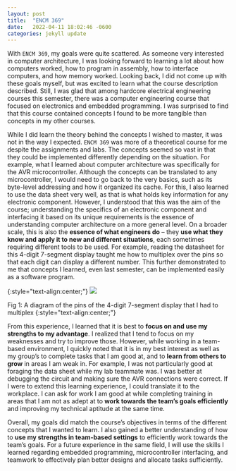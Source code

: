 ```yaml
---
layout: post
title:  "ENCM 369"
date:   2022-04-11 18:02:46 -0600
categories: jekyll update
---
```

With `ENCM 369`, my goals were quite scattered. As someone very interested in computer architecture, I was looking forward to learning a lot about how computers worked, how to program in assembly, how to interface computers, and how memory worked. Looking back, I did not come up with these goals myself, but was excited to learn what the course description described. Still, I was glad that among hardcore electrical engineering courses this semester, there was a computer engineering course that focused on electronics and embedded programming. I was surprised to find that this course contained concepts I found to be more tangible than concepts in my other courses.

While I did learn the theory behind the concepts I wished to master, it was not in the way I expected. `ENCM 369` was more of a theoretical course for me despite the assignments and labs. The concepts seemed so vast in that they could be implemented differently depending on the situation. For example, what I learned about computer architecture was specifically for the AVR microcontroller. Although the concepts can be translated to any microcontroller, I would need to go back to the very basics, such as its byte-level addressing and how it organized its cache. For this, I also learned to use the data sheet very well, as that is what holds key information for any electronic component. However, I understood that this was the aim of the course; understanding the specifics of an electronic component and interfacing it based on its unique requirements is the essence of understanding computer architecture on a more general level. On a broader scale, this is also the **essence of what engineers do** – they **use what they know and apply it to new and different situations**, each sometimes requiring different tools to be used. For example, reading the datasheet for this 4-digit 7-segment display taught me how to multiplex over the pins so that each digit can display a different number. This further demonstrated to me that concepts I learned, even last semester, can be implemented easily as a software program.

{:style="text-align:center;"}
<img src="{{site.baseurl}}/assets/img/FIVE.png">

Fig 1: A diagram of the pins of the 4-digit 7-segment display that I had to multiplex
{:style="text-align:center;"}

From this experience, I learned that it is best to **focus on and use my strengths to my advantage**. I realized that I tend to focus on my weaknesses and try to improve those. However, while working in a team-based environment, I quickly noted that it is in my best interest as well as my group’s to complete tasks that I am good at, and to **learn from others to grow** in areas I am weak in. For example, I was not particularly good at foraging the data sheet while my lab teammate was. I was better at debugging the circuit and making sure the AVR connections were correct. If I were to extend this learning experience, I could translate it to the workplace. I can ask for work I am good at while completing training in areas that I am not as adept at to **work towards the team’s goals efficiently** and improving my technical aptitude at the same time.

Overall, my goals did match the course’s objectives in terms of the different concepts that I wanted to learn. I also gained a better understanding of how to **use my strengths in team-based settings** to efficiently work towards the team’s goals. For a future experience in the same field, I will use the skills I learned regarding embedded programming, microcontroller interfacing, and teamwork to effectively plan better designs and allocate tasks sufficiently.


